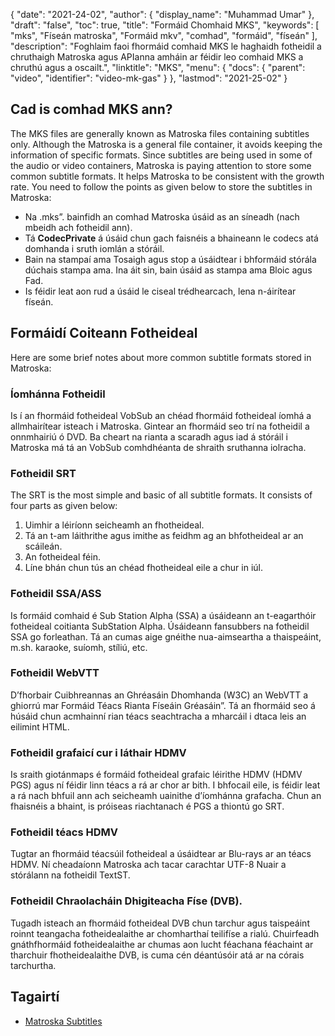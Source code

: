{
  "date": "2021-24-02",
  "author": {
    "display_name": "Muhammad Umar"
},
  "draft": "false",
  "toc": true,
  "title": "Formáid Chomhaid MKS",
  "keywords": [
"mks",
"Físeán matroska",
"Formáid mkv",
"comhad",
"formáid",
"físeán"
],
  "description": "Foghlaim faoi fhormáid comhaid MKS le haghaidh fotheidil a chruthaigh Matroska agus APIanna amháin ar féidir leo comhaid MKS a chruthú agus a oscailt.",
  "linktitle": "MKS",
  "menu": {
    "docs": {
      "parent": "video",
      "identifier": "video-mk-gas"
}
},
  "lastmod": "2021-25-02"
}

## Cad is comhad MKS ann?

The MKS files are generally known as Matroska files containing subtitles only. Although the Matroska is a general file container, it avoids keeping the information of specific formats. Since subtitles are being used in some of the audio or video containers, Matroska is paying attention to store some common subtitle formats. It helps Matroska to be consistent with the growth rate. You need to follow the points as given below to store the subtitles in Matroska:

- Na .mks”. bainfidh an comhad Matroska úsáid as an síneadh (nach mbeidh ach fotheidil ann).
- Tá **CodecPrivate** á úsáid chun gach faisnéis a bhaineann le codecs atá domhanda i sruth iomlán a stóráil.
- Bain na stampaí ama Tosaigh agus stop a úsáidtear i bhformáid stórála dúchais stampa ama. Ina áit sin, bain úsáid as stampa ama Bloic agus Fad.
- Is féidir leat aon rud a úsáid le ciseal trédhearcach, lena n-áirítear físeán.

## Formáidí Coiteann Fotheideal

Here are some brief notes about more common subtitle formats stored in Matroska:

### Íomhánna Fotheidil
Is í an fhormáid fotheideal VobSub an chéad fhormáid fotheideal íomhá a allmhairítear isteach i Matroska. Gintear an fhormáid seo trí na fotheidil a onnmhairiú ó DVD. Ba cheart na rianta a scaradh agus iad á stóráil i Matroska má tá an VobSub comhdhéanta de shraith sruthanna iolracha.

### Fotheidil SRT
The SRT is the most simple and basic of all subtitle formats. It consists of four parts as given below:
 
 1. Uimhir a léiríonn seicheamh an fhotheideal.
 2. Tá an t-am láithrithe agus imithe as feidhm ag an bhfotheideal ar an scáileán.
 3. An fotheideal féin.
 4. Líne bhán chun tús an chéad fhotheideal eile a chur in iúl.
 
### Fotheidil SSA/ASS
Is formáid comhaid é Sub Station Alpha (SSA) a úsáideann an t-eagarthóir fotheideal coitianta SubStation Alpha. Úsáideann fansubbers na fotheidil SSA go forleathan. Tá an cumas aige gnéithe nua-aimseartha a thaispeáint, m.sh. karaoke, suíomh, stíliú, etc.
 
### Fotheidil WebVTT
D’fhorbair Cuibhreannas an Ghréasáin Dhomhanda (W3C) an WebVTT a ghiorrú mar Formáid Téacs Rianta Físeáin Gréasáin”. Tá an fhormáid seo á húsáid chun acmhainní rian téacs seachtracha a mharcáil i dtaca leis an eilimint HTML.

### Fotheidil grafaicí cur i láthair HDMV
Is sraith giotánmaps é formáid fotheideal grafaic léirithe HDMV (HDMV PGS) agus ní féidir linn téacs a rá ar chor ar bith. I bhfocail eile, is féidir leat a rá nach bhfuil ann ach seicheamh uainithe d’íomhánna grafacha. Chun an fhaisnéis a bhaint, is próiseas riachtanach é PGS a thiontú go SRT.

### Fotheidil téacs HDMV
Tugtar an fhormáid téacsúil fotheideal a úsáidtear ar Blu-rays ar an téacs HDMV. Ní cheadaíonn Matroska ach tacar carachtar UTF-8 Nuair a stórálann na fotheidil TextST.

### Fotheidil Chraolacháin Dhigiteacha Físe (DVB).
Tugadh isteach an fhormáid fotheideal DVB chun tarchur agus taispeáint roinnt teangacha fotheidealaithe ar chomharthaí teilifíse a rialú. Chuirfeadh gnáthfhormáid fotheidealaithe ar chumas aon lucht féachana féachaint ar tharchuir fhotheidealaithe DVB, is cuma cén déantúsóir atá ar na córais tarchurtha.


## Tagairtí ##

- [Matroska Subtitles](https://www.matroska.org/technical/subtitles.html)

